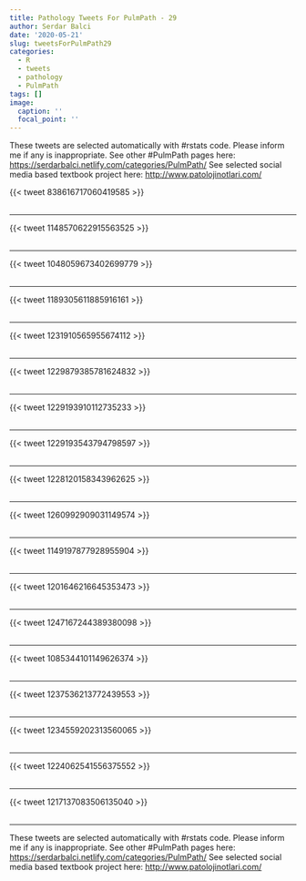 ```yaml
---
title: Pathology Tweets For PulmPath - 29
author: Serdar Balci
date: '2020-05-21'
slug: tweetsForPulmPath29
categories:
  - R
  - tweets
  - pathology
  - PulmPath
tags: []
image:
  caption: ''
  focal_point: ''
---
```



These tweets are selected automatically with #rstats code. Please inform me if any is inappropriate.
See other #PulmPath pages here: https://serdarbalci.netlify.com/categories/PulmPath/ 
See selected social media based textbook project here: http://www.patolojinotlari.com/

{{< tweet 838616717060419585 >}}
<br>
<br>
<hr>
{{< tweet 1148570622915563525 >}}
<br>
<br>
<hr>
{{< tweet 1048059673402699779 >}}
<br>
<br>
<hr>
{{< tweet 1189305611885916161 >}}
<br>
<br>
<hr>
{{< tweet 1231910565955674112 >}}
<br>
<br>
<hr>
{{< tweet 1229879385781624832 >}}
<br>
<br>
<hr>
{{< tweet 1229193910112735233 >}}
<br>
<br>
<hr>
{{< tweet 1229193543794798597 >}}
<br>
<br>
<hr>
{{< tweet 1228120158343962625 >}}
<br>
<br>
<hr>
{{< tweet 1260992909031149574 >}}
<br>
<br>
<hr>
{{< tweet 1149197877928955904 >}}
<br>
<br>
<hr>
{{< tweet 1201646216645353473 >}}
<br>
<br>
<hr>
{{< tweet 1247167244389380098 >}}
<br>
<br>
<hr>
{{< tweet 1085344101149626374 >}}
<br>
<br>
<hr>
{{< tweet 1237536213772439553 >}}
<br>
<br>
<hr>
{{< tweet 1234559202313560065 >}}
<br>
<br>
<hr>
{{< tweet 1224062541556375552 >}}
<br>
<br>
<hr>
{{< tweet 1217137083506135040 >}}
<br>
<br>
<hr>


These tweets are selected automatically with #rstats code. Please inform me if any is inappropriate.
See other #PulmPath pages here: https://serdarbalci.netlify.com/categories/PulmPath/ 
See selected social media based textbook project here: http://www.patolojinotlari.com/
